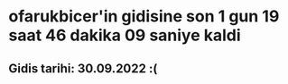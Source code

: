 # ofarukbicer'in gidisine son 1 gun 19 saat 46 dakika 09 saniye kaldi

## Gidis tarihi: 30.09.2022 :(
